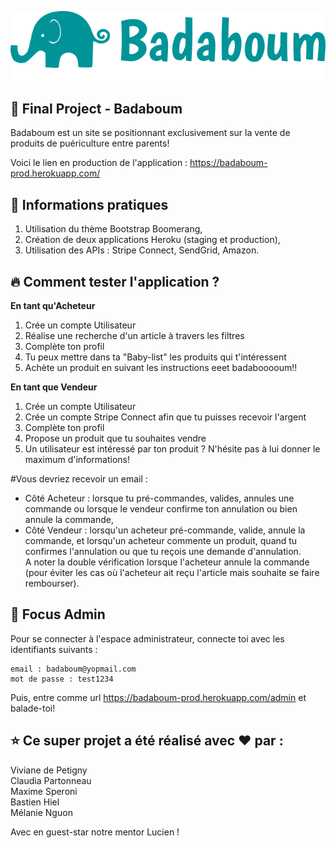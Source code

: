 <p align="center">
<img src="app/assets/images/logo.png" alt="My cool logo"/> 
</p>

## :elephant: Final Project - Badaboum

Badaboum est un site se positionnant exclusivement sur la vente de produits de puériculture entre parents!   

Voici le lien en production de l'application : <https://badaboum-prod.herokuapp.com/>  

## :information_desk_person: Informations pratiques

1. Utilisation du thème Bootstrap Boomerang,     
2. Création de deux applications Heroku (staging et production),  
3. Utilisation des APIs : Stripe Connect, SendGrid, Amazon.

## :fire: Comment tester l'application ?  

**En tant qu'Acheteur**  
1. Crée un compte Utilisateur
2. Réalise une recherche d'un article à travers les filtres  
3. Complète ton profil  
4. Tu peux mettre dans ta "Baby-list" les produits qui t'intéressent    
5. Achète un produit en suivant les instructions eeet badabooooum!!

**En tant que Vendeur**  
1. Crée un compte Utilisateur
2. Crée un compte Stripe Connect afin que tu puisses recevoir l'argent  
3. Complète ton profil  
4. Propose un produit que tu souhaites vendre  
5. Un utilisateur est intéressé par ton produit ? N'hésite pas à lui donner le maximum d'informations!  

#Vous devriez recevoir un email : 
* Côté Acheteur : lorsque tu pré-commandes, valides, annules une commande ou lorsque le vendeur confirme ton annulation ou bien annule la commande,    
* Côté Vendeur : lorsqu'un acheteur pré-commande, valide, annule la commande, et lorsqu'un acheteur commente un produit, quand tu confirmes l'annulation ou que tu reçois une demande d'annulation.  
A noter la double vérification lorsque l'acheteur annule la commande (pour éviter les cas où l'acheteur ait reçu l'article mais souhaite se faire rembourser).  


## :construction_worker: Focus Admin

Pour se connecter à l'espace administrateur, connecte toi avec les identifiants suivants :  
```
email : badaboum@yopmail.com
mot de passe : test1234
```

Puis, entre comme url <https://badaboum-prod.herokuapp.com/admin> et balade-toi!  


## :star: Ce super projet a été réalisé avec :heart: par : 

Viviane de Petigny  
Claudia Partonneau    
Maxime Speroni    
Bastien Hiel   
Mélanie Nguon    

Avec en guest-star notre mentor Lucien !  